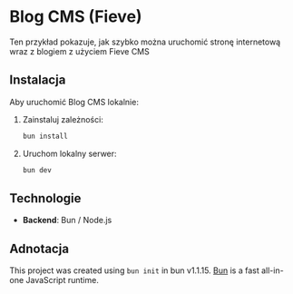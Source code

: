 # Blog CMS (Fieve)

Ten przykład pokazuje, jak szybko można uruchomić stronę internetową wraz z blogiem z użyciem Fieve CMS

## Instalacja

Aby uruchomić Blog CMS lokalnie:

1. Zainstaluj zależności:
    ```bash
   bun install
    ```
2. Uruchom lokalny serwer:
    ```bash
   bun dev
   ```

## Technologie

- **Backend**: Bun / Node.js

## Adnotacja

This project was created using `bun init` in bun v1.1.15. [Bun](https://bun.sh) is a fast all-in-one JavaScript runtime.